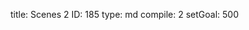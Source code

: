 title:          Scenes 2
ID:             185
type:           md
compile:        2
setGoal:        500


